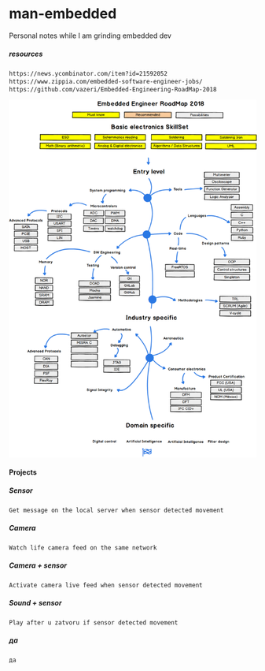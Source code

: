 # man-embedded
Personal notes while I am grinding embedded dev

##### resources
```
https://news.ycombinator.com/item?id=21592052
https://www.zippia.com/embedded-software-engineer-jobs/
https://github.com/vazeri/Embedded-Engineering-RoadMap-2018
```
![roadmap](./res/roadmap.png)


#### Projects

##### Sensor
```
Get message on the local server when sensor detected movement
```


##### Camera
```
Watch life camera feed on the same network
```

##### Camera + sensor
```
Activate camera live feed when sensor detected movement
```

##### Sound + sensor
```
Play after u zatvoru if sensor detected movement 
```

##### да
```
да
```

